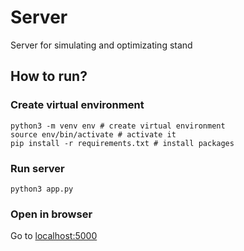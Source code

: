 # Server
Server for simulating and optimizating stand

## How to run?

### Create virtual environment
```
python3 -m venv env # create virtual environment
source env/bin/activate # activate it
pip install -r requirements.txt # install packages
```

### Run server
```
python3 app.py
```

### Open in browser
Go to [localhost:5000](localhost:5000)
